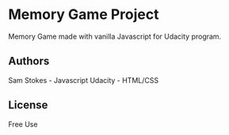# Memory Game Project
Memory Game made with vanilla Javascript for Udacity program. 

## Authors
Sam Stokes - Javascript
Udacity - HTML/CSS 

## License
Free Use




